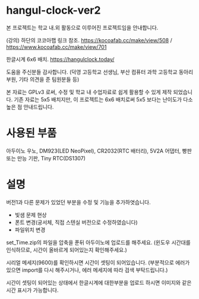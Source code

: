 # hangul-clock-ver2

본 프로젝트는 학교 내.외 활동으로 이루어진 프로젝트임을 안내합니다.

(강의) 하단의 코코아팹 링크 참조.
https://kocoafab.cc/make/view/508 / https://www.kocoafab.cc/make/view/701

한글시계 6x6 배치.
https://hangulclock.today/

도움을 주신분들 감사합니다. (덕영 고등학교 선생님, 부산 컴퓨터 과학 고등학교 동아리 부원, 기타 의견을 준 팀원분들 등)

본 자료는 GPLv3 로써, 수정 및 학교 내 수업자료로 쉽게 활용할 수 있게 제작 되었습니다.
기존 자료는 5x5 배치지만, 이 프로젝트는 6x6 배치로써 5x5 보다는 난이도가 다소 높은 점 안내드립니다.

# 사용된 부품
아두이노 우노,
DM923(LED NeoPixel), 
CR2032(RTC 배터리),
5V2A 어댑터,
빵판 또는 만능 기판,
Tiny RTC(DS1307)

# 설명
버전1과 다른 문제가 있었던 부분을 수정 및 기능을 추가하엿습니다.
- 빛샘 문제 현상
- 폰트 변경(궁서체, 직접 스텐실 버전으로 수정하였습니다)
- 파일위치 변경

set_Time.zip의 파일을 압축을 푼뒤 아두이노에 업로드를 해주세요.
(윈도우 시간대를 인식하므로, 시간이 올바르게 되어있는지 확인해주세요.)

시리얼 메세지(9600)를 확인하시면 시간이 셋팅이 되어있습니다.
(부분적으로 에러가 있으면 import를 다시 해주시거나, 에러 메세지에 따라 검색 부탁드립니다.)

시간이 셋팅이 되어있는 상태에서 한글시계에 대한부분을 업로드 하시면 이미지와 같은 시간 표시가 가능합니다.
